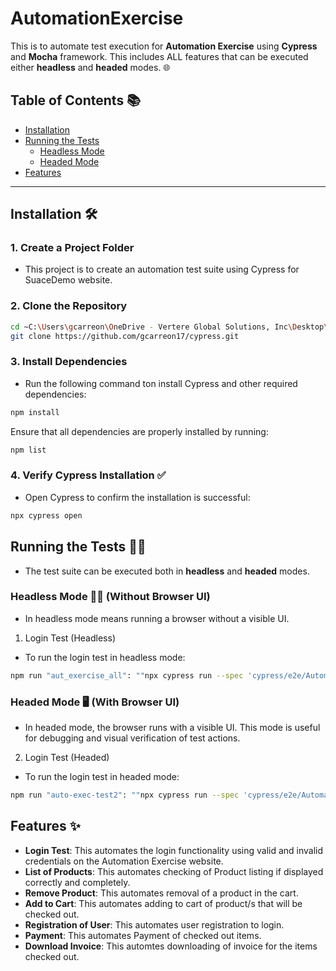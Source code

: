 # AutomationExercise

This is to automate test execution for **Automation Exercise** using **Cypress** and **Mocha** framework. This includes ALL features that can be executed either  **headless** and **headed** modes. 🌐

## Table of Contents 📚

- [Installation](#installation)
- [Running the Tests](#running-the-tests)
  - [Headless Mode](#headless-mode)
  - [Headed Mode](#headed-mode)
- [Features](#features)

---

## Installation 🛠️

### 1. Create a Project Folder
- This project is to create an automation test suite using Cypress for SuaceDemo website.

### 2. Clone the Repository

```bash
cd ~C:\Users\gcarreon\OneDrive - Vertere Global Solutions, Inc\Desktop\Cypress\cypress>
git clone https://github.com/gcarreon17/cypress.git
```
### 3. Install Dependencies

- Run the following command ton install Cypress and other required dependencies:
 
 ```bash
 npm install
 ```
  Ensure that all dependencies are properly installed by running:
 
 ```bash
 npm list
 ```

 ### 4. Verify Cypress Installation ✅
 
 - Open Cypress to confirm the installation is successful:
 
 ```bash
 npx cypress open
 ```

## Running the Tests 🏃‍♂️
- The test suite can be executed both in **headless** and **headed** modes.

### Headless Mode 🧑‍💻 (Without Browser UI)
- In headless mode means running a browser without a visible UI.
1. Login Test (Headless)
- To run the login test in headless mode:

```bash
npm run "aut_exercise_all": ""npx cypress run --spec 'cypress/e2e/AutomationExercise/*.cy.js"
```

### Headed Mode 🖥️ (With Browser UI)
- In headed mode, the browser runs with a visible UI. This mode is useful for debugging and visual verification of test actions.
2. Login Test (Headed)
- To run the login test in headed mode:

```bash
npm run "auto-exec-test2": ""npx cypress run --spec 'cypress/e2e/AutomationExercise/AddToCart.cy.js' --browser chrome --headed"
```

## Features ✨

- **Login Test**: This automates the login functionality using valid and invalid credentials on the Automation Exercise website.
- **List of Products**: This automates checking of Product listing if displayed correctly and completely.
- **Remove Product**: This automates removal of a product in the cart.
- **Add to Cart**: This automates adding to cart of product/s that will be checked out.
- **Registration of User**: This automates user registration to login.
- **Payment**: This automates Payment of checked out items.
- **Download Invoice**: This automtes downloading of invoice for the items checked out.



